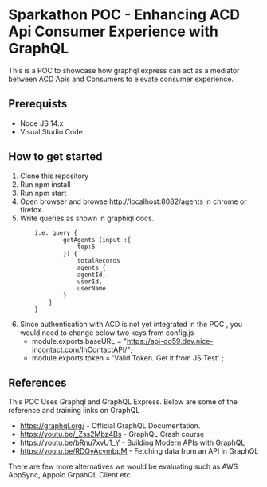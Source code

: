 # Sparkathon POC - Enhancing ACD Api Consumer Experience with GraphQL
This is a POC to showcase how graphql express can act as a mediator between ACD Apis and Consumers to elevate consumer experience.

## Prerequists 
* Node JS 14.x
* Visual Studio Code

## How to get started
1. Clone this repository 
2. Run npm install
3. Run npm start
4. Open browser and browse http://localhost:8082/agents in chrome or firefox.
5. Write queries as shown in graphiql docs.
    ``` 
        i.e. query {
                getAgents (input :{
                    top:5
                }) {
                    totalRecords
                    agents {
                    agentId,
                    userId,
                    userName
                }
            }
        }
    ```
6. Since authentication with ACD is not yet integrated in the POC , you would need to change below two keys from config.js 
    - module.exports.baseURL = "https://api-do59.dev.nice-incontact.com/InContactAPI/"; 
    - module.exports.token = 'Valid Token. Get it from JS Test' ;


## References
This POC Uses Graphql and GraphQL Express. Below are some of the reference and training links on GraphQL
* https://graphql.org/ - Official GraphQL Documentation.
* https://youtu.be/_Zss2Mbz4Bs - GraphQL Crash course
* https://youtu.be/bRnu7xvU1_Y - Building Modern APIs with GraphQL 
* https://youtu.be/RDQyAcvmbpM - Fetching data from an API in GraphQL 

There are few more alternatives we would be evaluating such as AWS AppSync, Appolo GrpahQL Client etc.